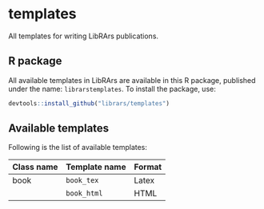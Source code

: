 # templates
All templates for writing LibRArs publications.

## R package
All available templates in LibRArs are available in this R package, published under the name: `librarstemplates`.
To install the package, use:

```r
devtools::install_github("librars/templates")
```

## Available templates
Following is the list of available templates:

| Class name | Template name | Format |
|------------|---------------|--------|
| book       | `book_tex`    | Latex  |
|            | `book_html`   | HTML   |
